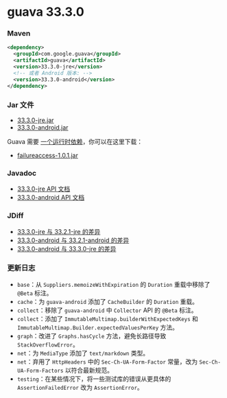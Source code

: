 # guava 33.3.0

### Maven

```xml
<dependency>
  <groupId>com.google.guava</groupId>
  <artifactId>guava</artifactId>
  <version>33.3.0-jre</version>
  <!-- 或者 Android 版本: -->
  <version>33.3.0-android</version>
</dependency>
```

### Jar 文件

- [33.3.0-jre.jar](https://repo1.maven.org/maven2/com/google/guava/guava/33.3.0-jre/guava-33.3.0-jre.jar)
- [33.3.0-android.jar](https://repo1.maven.org/maven2/com/google/guava/guava/33.3.0-android/guava-33.3.0-android.jar)

Guava 需要 [一个运行时依赖](https://github.com/google/guava/wiki/UseGuavaInYourBuild#what-about-guavas-own-dependencies)，你可以在这里下载：

- [failureaccess-1.0.1.jar](https://repo1.maven.org/maven2/com/google/guava/failureaccess/1.0.1/failureaccess-1.0.1.jar)

### Javadoc

- [33.3.0-jre API 文档](https://guava.dev/releases/33.3.0-jre/api/docs/)
- [33.3.0-android API 文档](https://guava.dev/releases/33.3.0-android/api/docs/)

### JDiff

- [33.3.0-jre 与 33.2.1-jre 的差异](https://guava.dev/releases/33.3.0-jre/api/diffs/)
- [33.3.0-android 与 33.2.1-android 的差异](https://guava.dev/releases/33.3.0-android/api/diffs/)
- [33.3.0-android 与 33.3.0-jre 的差异](https://guava.dev/releases/33.3.0-android/api/androiddiffs/)

### 更新日志

- `base`：从 `Suppliers.memoizeWithExpiration` 的 `Duration` 重载中移除了 `@Beta` 标注。
- `cache`：为 `guava-android` 添加了 `CacheBuilder` 的 `Duration` 重载。
- `collect`：移除了 `guava-android` 中 `Collector` API 的 `@Beta` 标注。
- `collect`：添加了 `ImmutableMultimap.builderWithExpectedKeys` 和 `ImmutableMultimap.Builder.expectedValuesPerKey` 方法。
- `graph`：改进了 `Graphs.hasCycle` 方法，避免长路径导致 `StackOverflowError`。
- `net`：为 `MediaType` 添加了 `text/markdown` 类型。
- `net`：弃用了 `HttpHeaders` 中的 `Sec-Ch-UA-Form-Factor` 常量，改为 `Sec-Ch-UA-Form-Factors` 以符合最新规范。
- `testing`：在某些情况下，将一些测试库的错误从更具体的 `AssertionFailedError` 改为 `AssertionError`。
```